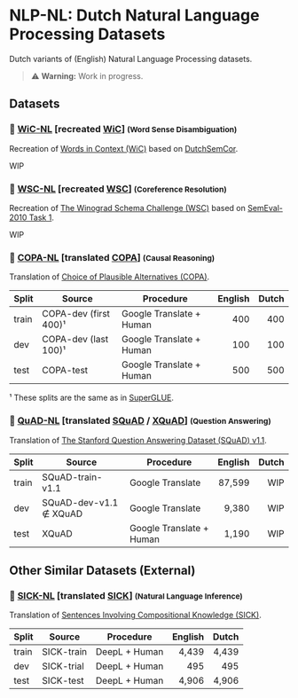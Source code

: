 # NLP-NL: Dutch Natural Language Processing Datasets

Dutch variants of (English) Natural Language Processing datasets.

> ⚠️ **Warning:** Work in progress.

## Datasets

### 📁 [WiC-NL](WiC-NL) [recreated [WiC](https://pilehvar.github.io/wic/)] <small>(Word Sense Disambiguation)</small>

Recreation of [Words in Context (WiC)](https://pilehvar.github.io/wic/) based on [DutchSemCor](http://wordpress.let.vupr.nl/dutchsemcor/).

WIP

### 📁 [WSC-NL](WSC-NL) [recreated [WSC](https://cs.nyu.edu/~davise/papers/WinogradSchemas/WS.html)] <small>(Coreference Resolution)</small>

Recreation of [The Winograd Schema Challenge (WSC)](https://cs.nyu.edu/~davise/papers/WinogradSchemas/WS.html) based on [SemEval-2010 Task 1](https://semeval2.fbk.eu/semeval2.php?location=tasks&area=Coreference).

WIP

### 📁 [COPA-NL](COPA-NL) [translated [COPA](https://people.ict.usc.edu/~gordon/copa.html)] <small>(Causal Reasoning)</small>

Translation of [Choice of Plausible Alternatives (COPA)](https://people.ict.usc.edu/~gordon/copa.html).

| Split | Source                | Procedure                | English | Dutch |
| ----- | --------------------- | ------------------------ | ------: | ----: |
| train | COPA-dev (first 400)¹ | Google Translate + Human |     400 |   400 |
| dev   | COPA-dev (last 100)¹  | Google Translate + Human |     100 |   100 |
| test  | COPA-test             | Google Translate + Human |     500 |   500 |

¹ These splits are the same as in [SuperGLUE](https://super.gluebenchmark.com/).

### 📁 [QuAD-NL](QuAD-NL) [translated [SQuAD](https://rajpurkar.github.io/SQuAD-explorer/) / [XQuAD](https://github.com/deepmind/xquad)] <small>(Question Answering)</small>

Translation of [The Stanford Question Answering Dataset (SQuAD) v1.1](https://rajpurkar.github.io/SQuAD-explorer/).

| Split | Source                 | Procedure                | English | Dutch |
| ----- | ---------------------- | ------------------------ | ------: | ----: |
| train | SQuAD-train-v1.1       | Google Translate         |  87,599 |   WIP |
| dev   | SQuAD-dev-v1.1 ∉ XQuAD | Google Translate         |   9,380 |   WIP |
| test  | XQuAD                  | Google Translate + Human |   1,190 |   WIP |

<!-- ### 📁 [NLI-NL](NLI-NL) [translated [MultiNLI](https://cims.nyu.edu/~sbowman/multinli/) / [XNLI](https://cims.nyu.edu/~sbowman/xnli/)] <small>(Natural Language Inference)</small>

Translation of [The Multi-Genre Natural Language Inference (MultiNLI)](https://cims.nyu.edu/~sbowman/multinli/) and [The Cross-Lingual NLI Corpus (XNLI)](https://github.com/facebookresearch/XNLI).

| Split | Source         | Procedure                | English | Dutch |
| ----- | -------------- | ------------------------ | ------: | ----: |
| train | MultiNLI-train | Google Translate         | 392,702 |   WIP |
| dev   | XNLI-dev       | Google Translate         |   2,490 |   WIP |
| test  | XNLI-test      | Google Translate + Human |   5,010 |   WIP | -->

## Other Similar Datasets (External)

### 📁 [SICK-NL](https://github.com/gijswijnholds/sick_nl) [translated [SICK](https://marcobaroni.org/composes/sick.html)] <small>(Natural Language Inference)</small>

Translation of [Sentences Involving Compositional Knowledge (SICK)](https://marcobaroni.org/composes/sick.html).

| Split | Source     | Procedure     | English | Dutch |
| ----- | ---------- | ------------- | ------: | ----: |
| train | SICK-train | DeepL + Human |   4,439 | 4,439 |
| dev   | SICK-trial | DeepL + Human |     495 |   495 |
| test  | SICK-test  | DeepL + Human |   4,906 | 4,906 |
